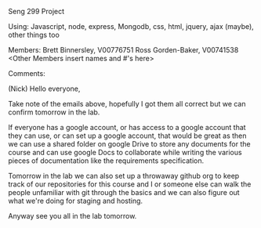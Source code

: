 Seng 299 Project

Using:
Javascript, node, express, Mongodb, css, html, jquery, ajax (maybe), other things too


Members:
Brett Binnersley, V00776751
Ross Gorden-Baker, V00741538
<Other Members insert names and #'s here>


Comments:



(Nick)
Hello everyone,

Take note of the emails above, hopefully I got them all correct but we can
confirm tomorrow in the lab.

If everyone has a google account, or has access to a google account that
they can use, or can set up a google account, that would be great as then
we can use a shared folder on google Drive to store any documents for the
course and can use google Docs to collaborate while writing the various
pieces of documentation like the requirements specification.

Tomorrow in the lab we can also set up a throwaway github org to keep track
of our repositories for this course and I or someone else can walk the
people unfamiliar with git through the basics and we can also figure out
what we're doing for staging and hosting.

Anyway see you all in the lab tomorrow.